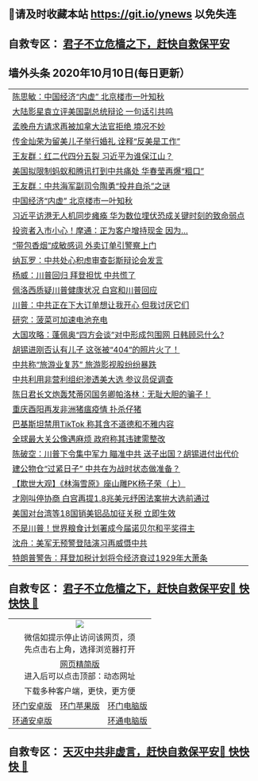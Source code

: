 ## 📩请及时收藏本站 https://git.io/ynews 以免失连</a>
## 自救专区： [君子不立危樯之下，赶快自救保平安 ](https://github.com/pwgy/td/blob/master/README.md)

## 墙外头条 2020年10月10日(每日更新）</a>

 <table>
<tr><td colspan="2" align="left"><a href="https://xdkiug.azureedge.net/?name=c1232489&key=krgexxuardvhjliu&from=gy2">陈思敏：中国经济“内虚” 北京楼市一叶知秋</a></td></tr>
<tr><td colspan="2" align="left"><a href="https://xdkiug.azureedge.net/?name=c1232578&key=krgexxuardvhjliu&from=gy2">大陆影星袁立评美国副总统辩论 一句话引共鸣</a></td></tr>
<tr><td colspan="2" align="left"><a href="https://xdkiug.azureedge.net/?name=c1232572&key=krgexxuardvhjliu&from=gy2">孟晚舟方请求再被加拿大法官拒绝 境况不妙</a></td></tr>
<tr><td colspan="2" align="left"><a href="https://xdkiug.azureedge.net/?name=c1232581&key=krgexxuardvhjliu&from=gy2">传金灿荣为留美儿子举行婚礼 诠释“反美是工作”</a></td></tr>
<tr><td colspan="2" align="left"><a href="https://xdkiug.azureedge.net/?name=c1232507&key=krgexxuardvhjliu&from=gy2">王友群：红二代四分五裂 习近平为谁保江山？</a></td></tr>
<tr><td colspan="2" align="left"><a href="https://xdkiug.azureedge.net/?name=c1232547&key=krgexxuardvhjliu&from=gy2">美国拟限制蚂蚁和腾讯打到中共痛处 华春莹再爆“粗口”</a></td></tr>
<tr><td colspan="2" align="left"><a href="https://xdkiug.azureedge.net/?name=c1232523&key=krgexxuardvhjliu&from=gy2">王友群：中共海军副司令陶勇“投井自杀”之谜</a></td></tr>
<tr><td colspan="2" align="left"><a href="https://xdkiug.azureedge.net/?name=c1232591&key=krgexxuardvhjliu&from=gy2">中国经济“内虚” 北京楼市一叶知秋</a></td></tr>
<tr><td colspan="2" align="left"><a href="https://xdkiug.azureedge.net/?name=c1232566&key=krgexxuardvhjliu&from=gy2">习近平访港无人机同步瘫痪 华为数位埋伏恐成关键时刻的致命弱点</a></td></tr>
<tr><td colspan="2" align="left"><a href="https://xdkiug.azureedge.net/?name=c1232595&key=krgexxuardvhjliu&from=gy2">投资者入市小心！摩通：正为客户增持现金 因为…</a></td></tr>
<tr><td colspan="2" align="left"><a href="https://xdkiug.azureedge.net/?name=c1232519&key=krgexxuardvhjliu&from=gy2">“带包香烟”成敏感词 外卖订单引警察上门</a></td></tr>
<tr><td colspan="2" align="left"><a href="https://xdkiug.azureedge.net/?name=c1232579&key=krgexxuardvhjliu&from=gy2">纳瓦罗：中共处心积虑审查彭斯辩论会发言</a></td></tr>
<tr><td colspan="2" align="left"><a href="https://xdkiug.azureedge.net/?name=c1232522&key=krgexxuardvhjliu&from=gy2">杨威：川普回归 拜登担忧 中共慌了</a></td></tr>
<tr><td colspan="2" align="left"><a href="https://xdkiug.azureedge.net/?name=c1232570&key=krgexxuardvhjliu&from=gy2">佩洛西质疑川普健康状况 白宫和川普回应</a></td></tr>
<tr><td colspan="2" align="left"><a href="https://xdkiug.azureedge.net/?name=c1232568&key=krgexxuardvhjliu&from=gy2">川普：中共正在下大订单想让我开心 但我讨厌它们</a></td></tr>
<tr><td colspan="2" align="left"><a href="https://xdkiug.azureedge.net/?name=c1232550&key=krgexxuardvhjliu&from=gy2">研究：菠菜可加速电池充电</a></td></tr>
<tr><td colspan="2" align="left"><a href="https://xdkiug.azureedge.net/?name=c1232529&key=krgexxuardvhjliu&from=gy2">大国攻略：蓬佩奥“四方会谈”对中形成包围网 日韩顾忌什么?</a></td></tr>
<tr><td colspan="2" align="left"><a href="https://xdkiug.azureedge.net/?name=c1232567&key=krgexxuardvhjliu&from=gy2">胡锡进刚否认有儿子 这张被“404”的照片火了！</a></td></tr>
<tr><td colspan="2" align="left"><a href="https://xdkiug.azureedge.net/?name=c1232555&key=krgexxuardvhjliu&from=gy2">中共称“旅游业复苏” 旅游影视股纷纷暴跌</a></td></tr>
<tr><td colspan="2" align="left"><a href="https://xdkiug.azureedge.net/?name=c1232502&key=krgexxuardvhjliu&from=gy2">中共利用非营利组织渗透美大选 参议员促调查</a></td></tr>
<tr><td colspan="2" align="left"><a href="https://xdkiug.azureedge.net/?name=c1232530&key=krgexxuardvhjliu&from=gy2">陈日君长文炮轰梵蒂冈国务卿帕洛林：无耻大胆的骗子！</a></td></tr>
<tr><td colspan="2" align="left"><a href="https://xdkiug.azureedge.net/?name=c1232573&key=krgexxuardvhjliu&from=gy2">重庆酉阳再发非洲猪瘟疫情 扑杀仔猪</a></td></tr>
<tr><td colspan="2" align="left"><a href="https://xdkiug.azureedge.net/?name=c1232532&key=krgexxuardvhjliu&from=gy2">巴基斯坦禁用TikTok 称其含不道德和不雅内容</a></td></tr>
<tr><td colspan="2" align="left"><a href="https://xdkiug.azureedge.net/?name=c1232531&key=krgexxuardvhjliu&from=gy2">全球最大关公像遇麻烦 政府称其违建需整改</a></td></tr>
<tr><td colspan="2" align="left"><a href="https://xdkiug.azureedge.net/?name=c1232603&key=krgexxuardvhjliu&from=gy2">陈破空：川普下令集中军力 瞄准中共 送子出国？胡锡进付出代价</a></td></tr>
<tr><td colspan="2" align="left"><a href="https://xdkiug.azureedge.net/?name=c1232512&key=krgexxuardvhjliu&from=gy2">建公物仓“过紧日子” 中共在为战时状态做准备？</a></td></tr>
<tr><td colspan="2" align="left"><a href="https://xdkiug.azureedge.net/?name=c1232537&key=krgexxuardvhjliu&from=gy2">【欺世大观】《林海雪原》座山雕PK杨子荣（上）</a></td></tr>
<tr><td colspan="2" align="left"><a href="https://xdkiug.azureedge.net/?name=c1232571&key=krgexxuardvhjliu&from=gy2">才刚叫停协商 白宫再提1.8兆美元纾困法案拚大选前通过</a></td></tr>
<tr><td colspan="2" align="left"><a href="https://xdkiug.azureedge.net/?name=c1232545&key=krgexxuardvhjliu&from=gy2">美国对台湾等18国销美铝品加征关税 立即生效</a></td></tr>
<tr><td colspan="2" align="left"><a href="https://xdkiug.azureedge.net/?name=c1232513&key=krgexxuardvhjliu&from=gy2">不是川普！世界粮食计划署成今届诺贝尔和平奖得主</a></td></tr>
<tr><td colspan="2" align="left"><a href="https://xdkiug.azureedge.net/?name=c1232580&key=krgexxuardvhjliu&from=gy2">沈舟：美军无预警登陆演习再威慑中共</a></td></tr>
<tr><td colspan="2" align="left"><a href="https://xdkiug.azureedge.net/?name=c1232594&key=krgexxuardvhjliu&from=gy2">特朗普警告：拜登加税计划将令经济衰过1929年大萧条</a></td></tr>

</table>

 ## 自救专区： [君子不立危樯之下，赶快自救保平安🍎 快快快 📩](https://github.com/pwgy/td/blob/master/README.md)
 
<table>
  <tr>
    <td colspan="3" align="center"><img src="https://cdn.jsdelivr.net/gh/opipe/up/oGate65.jpg"/></td>
  </tr>
  <tr>
    <td colspan="3" align="center">微信如提示停止访问该网页，须<br/>先点击右上角，选择浏览器打开</td>
  <tr>
  <tr>
    <td colspan="3" align="center"><a href="https://gitcdn.xyz/cdn/otiny/up/master/show005.htm">网页精简版</a><br/>进入后可以点击顶部：动态网址</td>
  </tr>
  <tr>
    <td colspan="3" align="center">下载多种客户端，更快，更方便</td>
  <tr>
  <tr>
    <td align="center"><a href="https://cdn.jsdelivr.net/gh/opipe/up/oGatea.apk">环门安卓版</a></td>
    <td align="center"><a href="https://x.co/odisk">环门苹果版</a></td>
    <td align="center"><a href="https://cdn.jsdelivr.net/gh/opipe/up/oGate.zip">环门电脑版</a></td>
  </tr>
  <tr>
    <td align="center"><a href="https://cdn.jsdelivr.net/gh/opipe/up/oPipe.apk">环通安卓版</a></td>
    <td align="center"></td>
    <td align="center"><a href="https://raw.githubusercontent.com/opipe/up/master/oPipe.zip">环通电脑版</a></td>
  </tr>
  
</table>


 ## 自救专区： [天灭中共非虚言，赶快自救保平安🍎 快快快 📩](https://github.com/pwgy/td/blob/master/README.md)
